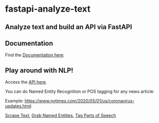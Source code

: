 # fastapi-analyze-text
Analyze text and build an API via FastAPI
---------

## Documentation
Find the [Documentation here](https://fastapi-analyze-text.herokuapp.com/docs).

## Play around with NLP!
Access the [API here](https://fastapi-analyze-text.herokuapp.com).

You can do Named Entity Recognition or POS tagging for any news article:

Example: https://www.nytimes.com/2020/05/01/us/coronavirus-updates.html

[Scrape Text](https://fastapi-analyze-text.herokuapp.com/analyze-text/text?url=https%3A%2F%2Fwww.nytimes.com%2F2020%2F05%2F01%2Fus%2Fcoronavirus-updates.html), [Grab Named Entities](https://fastapi-analyze-text.herokuapp.com/analyze-text/ner?url=https%3A%2F%2Fwww.nytimes.com%2F2020%2F05%2F01%2Fus%2Fcoronavirus-updates.html), [Tag Parts of Speech](https://fastapi-analyze-text.herokuapp.com/analyze-text/pos?url=https%3A%2F%2Fwww.nytimes.com%2F2020%2F05%2F01%2Fus%2Fcoronavirus-updates.html)


